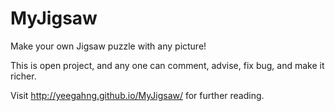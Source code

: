 MyJigsaw
=======

Make your own Jigsaw puzzle with any picture!

This is open project, and any one can comment, advise, fix bug, and make it richer.

Visit http://yeegahng.github.io/MyJigsaw/ for further reading.
